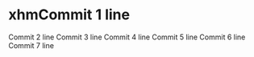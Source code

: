 # xhmCommit 1 line
Commit 2 line
Commit 3 line
Commit 4 line
Commit 5 line
Commit 6 line
Commit 7 line
